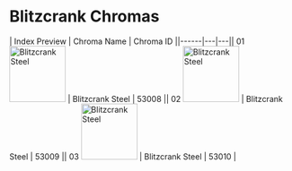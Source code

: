 # Blitzcrank Chromas

| Index  Preview | Chroma Name | Chroma ID ||------|---|---|| 01  <img src='https://raw.communitydragon.org/latest/plugins/rcp-be-lol-game-data/global/default/v1/champion-chroma-images/53/53008.png' alt='Blitzcrank Steel' width='100'> | Blitzcrank Steel | 53008 || 02  <img src='https://raw.communitydragon.org/latest/plugins/rcp-be-lol-game-data/global/default/v1/champion-chroma-images/53/53009.png' alt='Blitzcrank Steel' width='100'> | Blitzcrank Steel | 53009 || 03  <img src='https://raw.communitydragon.org/latest/plugins/rcp-be-lol-game-data/global/default/v1/champion-chroma-images/53/53010.png' alt='Blitzcrank Steel' width='100'> | Blitzcrank Steel | 53010 |